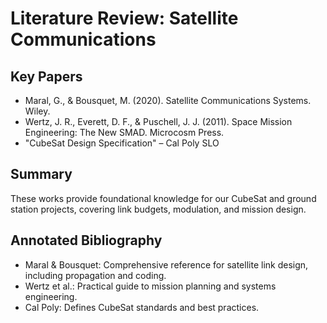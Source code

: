 # Literature Review: Satellite Communications

## Key Papers
- Maral, G., & Bousquet, M. (2020). Satellite Communications Systems. Wiley.
- Wertz, J. R., Everett, D. F., & Puschell, J. J. (2011). Space Mission Engineering: The New SMAD. Microcosm Press.
- "CubeSat Design Specification" – Cal Poly SLO

## Summary
These works provide foundational knowledge for our CubeSat and ground station projects, covering link budgets, modulation, and mission design.

## Annotated Bibliography
- Maral & Bousquet: Comprehensive reference for satellite link design, including propagation and coding.
- Wertz et al.: Practical guide to mission planning and systems engineering.
- Cal Poly: Defines CubeSat standards and best practices.
